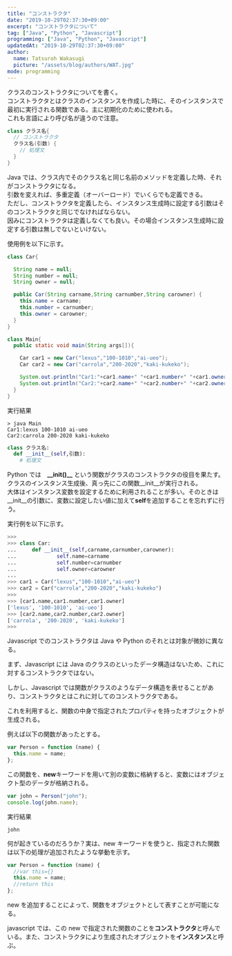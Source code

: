```yaml
---
title: "コンストラクタ"
date: "2019-10-29T02:37:30+09:00"
excerpt: "コンストラクタについて"
tag: ["Java", "Python", "Javascript"]
programming: ["Java", "Python", "Javascript"]
updatedAt: "2019-10-29T02:37:30+09:00"
author:
  name: Tatsuroh Wakasugi
  picture: "/assets/blog/authors/WAT.jpg"
mode: programming
---
```


クラスのコンストラクタについてを書く。  
コンストラクタとはクラスのインスタンスを作成した時に、そのインスタンスで最初に実行される関数である。主に初期化のために使われる。  
これも言語により呼び名が違うので注意。

<div class="note_content_by_programming_language" id="note_content_Java">

```java
class クラス名{
  // コンストラクタ
  クラス名(引数) {
    // 処理文
  }
}
```

Java では、クラス内でそのクラス名と同じ名前のメソッドを定義した時、それがコンストラクタになる。  
引数を変えれば、多重定義（オーバーロード）でいくらでも定義できる。  
ただし、コンストラクタを定義したら、インスタンス生成時に設定する引数はそのコンストラクタと同じでなければならない。  
因みにコンストラクタは定義しなくても良い。その場合インスタンス生成時に設定する引数は無しでないといけない。

使用例を以下に示す。

```java
class Car{

  String name = null;
  String number = null;
  String owner = null;

  public Car(String carname,String carnumber,String carowner) {
    this.name = carname;
    this.number = carnumber;
    this.owner = carowner;
  }
}

class Main{
  public static void main(String args[]){

    Car car1 = new Car("lexus","100-1010","ai-ueo");
    Car car2 = new Car("carrola","200-2020","kaki-kukeko");

    System.out.println("Car1:"+car1.name+" "+car1.number+" "+car1.owner);
    System.out.println("Car2:"+car2.name+" "+car2.number+" "+car2.owner);
  }
}
```

実行結果

```
> java Main
Car1:lexus 100-1010 ai-ueo
Car2:carrola 200-2020 kaki-kukeko
```

</div>
<div class="note_content_by_programming_language" id="note_content_Python">

```python
class クラス名:
  def __init__(self,引数):
    # 処理文
```

Python では　**\_\_init()\_\_** という関数がクラスのコンストラクタの役目を果たす。  
クラスのインスタンス生成後、真っ先にこの関数\_\_init\_\_が実行される。  
大体はインスタンス変数を設定するために利用されることが多い。そのときは\_\_init\_\_の引数に、変数に設定したい値に加えて**self**を追加することを忘れずに行う。

実行例を以下に示す。

```python
>>>
>>> class Car:
...     def __init__(self,carname,carnumber,carowner):
...             self.name=carname
...             self.number=carnumber
...             self.owner=carowner
...
>>> car1 = Car("lexus","100-1010","ai-ueo")
>>> car2 = Car("carrola","200-2020","kaki-kukeko")
>>>
>>> [car1.name,car1.number,car1.owner]
['lexus', '100-1010', 'ai-ueo']
>>> [car2.name,car2.number,car2.owner]
['carrola', '200-2020', 'kaki-kukeko']
>>>
```

</div>
<div class="note_content_by_programming_language" id="note_content_Javascript">

Javascript でのコンストラクタは Java や Python のそれとは対象が微妙に異なる。

まず、Javascript には Java のクラスのといったデータ構造はないため、これに対するコンストラクタではない。

しかし、Javascript では関数がクラスのようなデータ構造を表せることがあり、コンストラクタとはこれに対してのコンストラクタである。

これを利用すると、関数の中身で指定されたプロパティを持ったオブジェクトが生成される。

例えば以下の関数があったとする。

```javascript
var Person = function (name) {
  this.name = name;
};
```

この関数を、**new**キーワードを用いて別の変数に格納すると、変数にはオブジェクト型のデータが格納される。

```javascript
var john = Person("john");
console.log(john.name);
```

実行結果

```
john
```

何が起きているのだろうか？実は、new キーワードを使うと、指定された関数は以下の処理が追加されたような挙動を示す。

```javascript
var Person = function (name) {
  //var this={}
  this.name = name;
  //return this
};
```

new を追加することによって、関数をオブジェクトとして表すことが可能になる。

javascript では、この new で指定された関数のことを**コンストラクタ**と呼んでいる。また、コンストラクタにより生成されたオブジェクトを**インスタンス**と呼ぶ。

</div>
